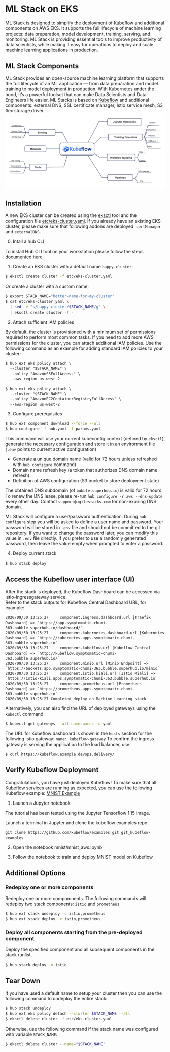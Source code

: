 # ML Stack on EKS

ML Stack is designed to simplify the deployment of [Kubeflow](https://github.com/kubeflow) and additional components on AWS EKS.  It supports the full lifecycle of machine learning projects: data preparation, model development, training, serving, and monitoring.  ML Stack is providing essential tools to improve productivity of data scientists, while making it easy for operations to deploy and scale machine learning applications in production.

## ML Stack Components

ML Stack provides an open-source machine learning platform that supports the full lifecycle of an ML application — from data preparation and model training to model deployment in production.  With Kubernetes under the hood, it’s a powerful toolset that can make Data Scientists and Data Engineers life easier.  ML Stacks is based on [Kubeflow](https://github.com/kubeflow) and additional components: external DNS, SSL certificate manager, Istio service mesh, S3 flex storage driver.
![Components](/etc/kubeflow_components.png)

## Installation

A new EKS cluster can be created using the [eksctl](https://docs.aws.amazon.com/eks/latest/userguide/eksctl.html) tool and the configuration file [etc/eks-cluster.yaml](etc/eks-cluster.yaml). If you already have an existing EKS cluster, please make sure that following addons are deployed: `certManager` and `externalDNS`.

0. Intall a hub CLI

To install Hub CLI tool on your workstation please follow the steps documented [here](https://superhub.io)

1. Create an EKS cluster with a default name `happy-cluster`:

```bash
$ eksctl create cluster -f etc/eks-cluster.yaml
```

Or create a cluster with a custom name:

```bash
$ export STACK_NAME="better-name-for-my-cluster"
$ cat etc/eks-cluster.yaml \
  | sed -e "s/happy-cluster/$STACK_NAME/g" \
  | eksctl create cluster -f -
```

2. Attach sufficient IAM policies

By default, the cluster is provisioned with a minimum set of permissions required to perform most common tasks.  If you need to add more AWS permissions for the cluster, you can attach additional IAM policies.  Use the following command as an example for adding standard IAM policies to your cluster:

```
$ hub ext eks policy attach \
  --cluster "$STACK_NAME" \
  --policy "AmazonS3FullAccess" \
  --aws-region us-west-2
  
$ hub ext eks policy attach \
  --cluster "$STACK_NAME" \
  --policy "AmazonEC2ContainerRegistryFullAccess" \
  --aws-region us-west-2
```

3. Configure prerequisites

```bash
$ hub ext component download --force --all
$ hub configure -f hub.yaml -f params.yaml
```

This command will use your current kubeconfig context (defined by `eksctl`), generate the necessary configuration and store it in an environment file (`.env` points to current active configuration)

* Generate a unique domain name (valid for 72 hours unless refreshed with `hub configure` command)
* Domain name refresh key (a token that authorizes DNS domain name refresh)
* Definition of AWS configuration (S3 bucket to store deployment state)

The obtained DNS subdomain (of `bubble.superhub.io`) is valid for 72 hours. To renew the DNS lease, please re-run `hub configure -r aws --dns-update` every other day. Contact `support@agilestacks.com` for non-expiring DNS domain.

ML Stack will configure a user/password authentication. During `hub configure` step you will be asked to define a user name and password. Your password will be stored in `.env` file and should not be committed to the git repository. If you want to change the password later, you can modify this value in `.env` file directly.  If you prefer to use a randomly generated password, then leave the value empty when prompted to enter a password.

4. Deploy current stack

```bash
$ hub stack deploy
```

## Access the Kubeflow user interface (UI)
After the stack is deployed, the Kubeflow Dashboard can be accessed via istio-ingressgateway service.  
Refer to the stack outputs for Kubeflow Central Dashboard URL, for example:

```2020/09/30 13:25:27 Stack outputs:
2020/09/30 13:25:27 	component.ingress.dashboard.url [Traefik Dashboard] => `https://app.symptomatic-chumi-363.bubble.superhub.io/dashboard/`
2020/09/30 13:25:27 	component.kubernetes-dashboard.url [Kubernetes Dashboard] => `https://kubernetes.apps.symptomatic-chumi-363.bubble.superhub.io`
2020/09/30 13:25:27 	component.kubeflow.url [Kubeflow Central Dashboard] => `http://kubeflow.symptomatic-chumi-363.bubble.superhub.io/`
2020/09/30 13:25:27 	component.minio.url [Minio Endpoint] => `https://buckets.app.symptomatic-chumi-363.bubble.superhub.io/minio`
2020/09/30 13:25:27 	component.istio.kiali.url [Istio Kiali] => `https://istio-kiali.apps.symptomatic-chumi-363.bubble.superhub.io`
2020/09/30 13:25:27 	component.prometheus.url [Prometheus Dashboard] => `https://prometheus.apps.symptomatic-chumi-363.bubble.superhub.io`
2020/09/30 13:25:27 Completed deploy on Machine Learning stack
```

Alternatively, you can also find the URL of deployed gateways using the `kubectl` command:
```bash
$ kubectl get gateways --all-namespaces -o yaml
```

The URL for Kubeflow dashboard is shown in the `hosts` section for the following Istio gateway:
`name: kubeflow-gateway`
To confirm the ingress gateway is serving the application to the load balancer, use:
```bash
$ curl https://kubeflow.example.devops.delivery/
```

## Verify Kubeflow Deployment

Congratulations, you have just deployed Kubeflow! To make sure that all Kubeflow services are running as expected, you can use the following Kubeflow example: [MNIST Example](https://github.com/kubeflow/examples/tree/master/mnist)

1. Launch a Jupyter notebook

The tutorial has been tested using the Jupyter Tensorflow 1.15 image.

Launch a terminal in Jupyter and clone the kubeflow examples repo:

```
git clone https://github.com/kubeflow/examples.git git_kubeflow-examples
```

2. Open the notebook mnist/mnist_aws.ipynb

3. Follow the notebook to train and deploy MNIST model on Kubeflow


## Additional Options

### Redeploy one or more components

Redeploy one or more compomnents. The following commands will redeploy two stack components: `istio` and `prometheus`

```bash
$ hub ext stack undeploy -c istio,prometheus
$ hub ext stack deploy -c istio,prometheus
```

### Deploy all components starting from the pre-deployed component

Deploy the specified component and all subsequent components in the stack runlist.

```bash
$ hub stack deploy -o istio
```

## Tear Down

If you have used a default name to setup your cluster then you can use the following command to undeploy the entire stack:

```bash
$ hub stack undeploy
$ hub ext eks policy detach --cluster $STACK_NAME --all
$ eksctl delete cluster -f etc/eks-cluster.yaml
```

Otherwise, use the following command if the stack name was configured with variable `STACK_NAME`:

```bash
$ eksctl delete cluster --name="$STACK_NAME"
```
